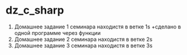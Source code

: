 # dz_c_sharp
1. Домашнее задание 1 семинара находистя в ветке 1s
  +сделано в одной программе через функции 
2. Домашнее задание 2 семинара находистя в ветке 2s
3. Домашнее задание 3 семинара находистя в ветке 3s
